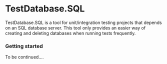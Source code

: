 # TestDatabase.SQL

TestDatabase.SQL is a tool for unit/integration testing projects that depends on an SQL database server. 
This tool only provides an easier way of creating and deleting databases when running tests frequently. 

### Getting started

To be continued....
